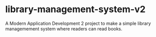 # library-management-system-v2
A Modern Application Development 2 project to make a simple 
library managemement system where readers can read books.
